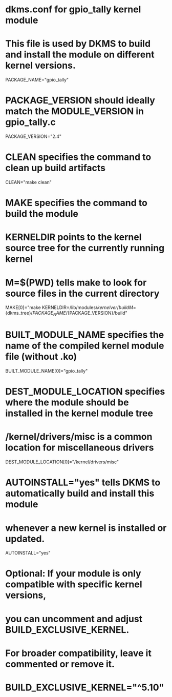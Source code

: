 # dkms.conf for gpio_tally kernel module
# This file is used by DKMS to build and install the module on different kernel versions.

PACKAGE_NAME="gpio_tally"
# PACKAGE_VERSION should ideally match the MODULE_VERSION in gpio_tally.c
PACKAGE_VERSION="2.4" 

# CLEAN specifies the command to clean up build artifacts
CLEAN="make clean"

# MAKE specifies the command to build the module
# KERNELDIR points to the kernel source tree for the currently running kernel
# M=$(PWD) tells make to look for source files in the current directory
MAKE[0]="make KERNELDIR=/lib/modules/${kernelver}/build M=${dkms_tree}/${PACKAGE_NAME}/${PACKAGE_VERSION}/build"

# BUILT_MODULE_NAME specifies the name of the compiled kernel module file (without .ko)
BUILT_MODULE_NAME[0]="gpio_tally"

# DEST_MODULE_LOCATION specifies where the module should be installed in the kernel module tree
# /kernel/drivers/misc is a common location for miscellaneous drivers
DEST_MODULE_LOCATION[0]="/kernel/drivers/misc"

# AUTOINSTALL="yes" tells DKMS to automatically build and install this module
# whenever a new kernel is installed or updated.
AUTOINSTALL="yes"

# Optional: If your module is only compatible with specific kernel versions,
# you can uncomment and adjust BUILD_EXCLUSIVE_KERNEL.
# For broader compatibility, leave it commented or remove it.
# BUILD_EXCLUSIVE_KERNEL="^5\.10"
